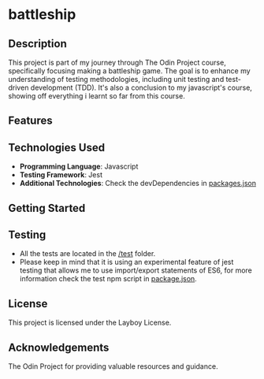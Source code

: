 # battleship

## Description

This project is part of my journey through The Odin Project course, specifically focusing making a battleship game. The goal is to enhance my understanding of testing methodologies, including unit testing and test-driven development (TDD). It's also a conclusion to my javascript's course, showing off everything i learnt so far from this course.

## Features

<!-- to be added -->

## Technologies Used

- **Programming Language**: Javascript
- **Testing Framework**: Jest
- **Additional Technologies**: Check the devDependencies in [packages.json](package.json)

## Getting Started

<!-- to be added -->

## Testing

- All the tests are located in the [/test](./src/tests/) folder.
- Please keep in mind that it is using an experimental feature of jest testing that allows me to use import/export statements of ES6, for more information check the test npm script in [package.json](./package.json).

## License

This project is licensed under the Layboy License.

## Acknowledgements

The Odin Project for providing valuable resources and guidance.